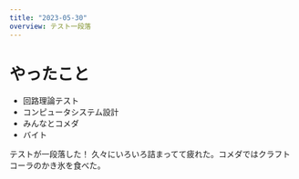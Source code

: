 ```yaml
---
title: "2023-05-30"
overview: テスト一段落
---
```


# やったこと

- 回路理論テスト
- コンピュータシステム設計
- みんなとコメダ
- バイト

テストが一段落した！
久々にいろいろ詰まってて疲れた。コメダではクラフトコーラのかき氷を食べた。
